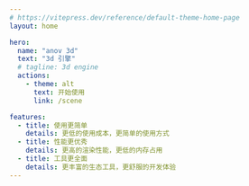 ```yaml
---
# https://vitepress.dev/reference/default-theme-home-page
layout: home

hero:
  name: "anov 3d"
  text: "3d 引擎"
  # tagline: 3d engine
  actions:
    - theme: alt
      text: 开始使用
      link: /scene

features:
  - title: 使用更简单
    details: 更低的使用成本，更简单的使用方式
  - title: 性能更优秀
    details: 更高的渲染性能，更低的内存占用
  - title: 工具更全面
    details: 更丰富的生态工具，更舒服的开发体验
---
```

